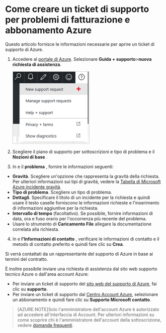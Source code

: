 <properties
    pageTitle="Come creare un Ticket di supporto per problemi di abbonamento e fatturazione Azure | Microsoft Azure"
    description="Viene descritto come creare un Ticket di supporto per la fatturazione Azure e della sottoscrizione"
    services=""
    documentationCenter=""
    authors="genlin"
    manager="mbaldwin"
    editor=""
    tags="billing"
    />

<tags
    ms.service="billing"
    ms.workload="na"
    ms.tgt_pltfrm="na"
    ms.devlang="na"
    ms.topic="article"
    ms.date="08/24/2016"
    ms.author="genli"/>

# <a name="how-to-create-a-support-ticket-for-azure-billing-and-subscription-issues"></a>Come creare un ticket di supporto per problemi di fatturazione e abbonamento Azure
Questo articolo fornisce le informazioni necessarie per aprire un ticket di supporto di Azure.

1. Accedere al [portale di Azure](https://portal.azure.com/). Selezionare **Guida + supporto**>**nuova richiesta di assistenza**.

    ![helpandsupportbutton](./media/billing-how-to-create-billing-support-ticket/helpandsupport.png)
2. Scegliere il piano di supporto per sottoscrizioni e tipo di problema e il **Nozioni di base** .
3. In e il **problema** , fornire le informazioni seguenti:

 * **Gravità**. Scegliere un'opzione che rappresenta la gravità della richiesta. Per ulteriori informazioni sui tipi di gravità, vedere la [Tabella di Microsoft Azure incidente gravità](http://support.microsoft.com/gp/AzureSevDetails).
 * **Tipo di problema**. Scegliere un tipo di problema.
 * **Dettagli**. Specificare il titolo di un incidente per la richiesta e quindi usare il testo caselle forniscono le informazioni richieste e l'inserimento di informazioni aggiuntive per la richiesta.
 * **Intervallo di tempo** (facoltativo). Se possibile, fornire informazioni di data, ora e fuso orario per l'occorrenza più recente del problema.
 * Usare lo strumento di **Caricamento File** allegare la documentazione correlata alla richiesta.
4. In e **l'Informazioni di contatto** , verificare le informazioni di contatto e il metodo di contatto preferito e quindi fare clic su **Crea**.

Si verrà contattati da un rappresentante del supporto di Azure in base ai termini del contratto.

È inoltre possibile inviare una richiesta di assistenza dal sito web supporto tecnico Azure o dall'area account Azure:

 * Per inviare un ticket di supporto del [sito web del supporto di Azure](https://azure.microsoft.com/support/options/), fai clic su **supporto**.
 * Per inviare un ticket di supporto dal [Centro Account Azure](https://account.windowsazure.com/Subscriptions), selezionare un abbonamento e quindi fare clic su **Supporto Microsoft contatto**.

 >[AZURE.NOTE]Solo l'amministratore dell'account Azure è autorizzato ad accedere all'interfaccia di Account. Per ulteriori informazioni su come scoprire chi è l'amministratore dell'account della sottoscrizione, vedere [domande frequenti](billing-subscription-transfer.md#faq).
